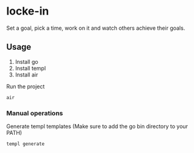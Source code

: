# locke-in
Set a goal, pick a time, work on it and watch others achieve their goals.

## Usage

1. Install go
2. Install templ
3. Install air

Run the project

```bash
air
```

### Manual operations
Generate templ templates (Make sure to add the go bin directory to your PATH)

```bash
templ generate
```